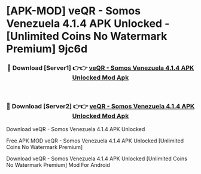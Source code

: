 # [APK-MOD] veQR - Somos Venezuela 4.1.4 APK Unlocked - [Unlimited Coins No Watermark Premium] 9jc6d



<div align="center">
<h3>🔴 Download [Server1] 👉👉 <a href="https://momento.my/?title=veQR_-_Somos_Venezuela_4.1.4_APK_Unlocked">veQR - Somos Venezuela 4.1.4 APK Unlocked Mod Apk</a></h3><br>

<h3>🔴 Download [Server2] 👉👉 <a href="https://momento.my/?title=veQR_-_Somos_Venezuela_4.1.4_APK_Unlocked">veQR - Somos Venezuela 4.1.4 APK Unlocked Mod Apk</a></h3>
</div>



Download veQR - Somos Venezuela 4.1.4 APK Unlocked 

Free APK MOD veQR - Somos Venezuela 4.1.4 APK Unlocked [Unlimited Coins No Watermark Premium]

Download veQR - Somos Venezuela 4.1.4 APK Unlocked [Unlimited Coins No Watermark Premium] Mod For Android
